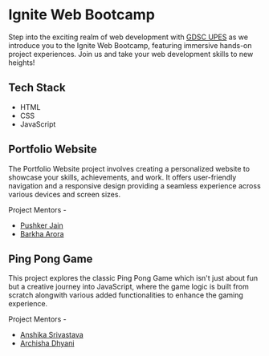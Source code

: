 # Ignite Web Bootcamp

Step into the exciting realm of web development with [GDSC UPES](https://github.com/GDSC-UPES) as we introduce you to the Ignite Web Bootcamp, featuring immersive hands-on project experiences. Join us and take your web development skills to new heights!

## Tech Stack
- HTML
- CSS
- JavaScript

## Portfolio Website 

The Portfolio Website project involves creating a personalized website to showcase your skills, achievements, and work. It offers user-friendly navigation and a responsive design providing a seamless experience across various devices and screen sizes. 

Project Mentors - 
- [Pushker Jain](https://github.com/pushker0101)
- [Barkha Arora](https://github.com/barkhaaroraa)


## Ping Pong Game

This project explores the classic Ping Pong Game which isn't just about fun but a creative journey into JavaScript, where the game logic is built from scratch alongwith various added functionalities to enhance the gaming experience.

Project Mentors - 

- [Anshika Srivastava](https://github.com/anshikasrivastava17)
- [Archisha Dhyani](https://github.com/Archisha-Dhyani)


